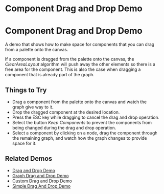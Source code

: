 <!--
 //////////////////////////////////////////////////////////////////////////////
 // @license
 // This file is part of yFiles for HTML 2.6.0.3.
 // Use is subject to license terms.
 //
 // Copyright (c) 2000-2024 by yWorks GmbH, Vor dem Kreuzberg 28,
 // 72070 Tuebingen, Germany. All rights reserved.
 //
 //////////////////////////////////////////////////////////////////////////////
-->
# Component Drag and Drop Demo

# Component Drag and Drop Demo

A demo that shows how to make space for components that you can drag from a palette onto the canvas.

If a component is dragged from the palette onto the canvas, the _ClearAreaLayout_ algorithm will push away the other elements so there is a free area for the component. This is also the case when dragging a component that is already part of the graph.

## Things to Try

- Drag a component from the palette onto the canvas and watch the graph give way to it.
- Drop the dragged component at the desired location.
- Press the ESC key while dragging to cancel the drag and drop operation.
- Select the button _Keep Components_ to prevent the components from being changed during the drag and drop operation.
- Select a component by clicking on a node, drag the component through the remaining graph, and watch how the graph changes to provide space for it.

## Related Demos

- [Drag and Drop Demo](../../input/draganddrop/)
- [Graph Drag and Drop Demo](../../input/graph-drag-and-drop/)
- [Custom Drag and Drop Demo](../../input/custom-drag-and-drop/)
- [Simple Drag And Drop Demo](../../application-features/drag-and-drop/)
